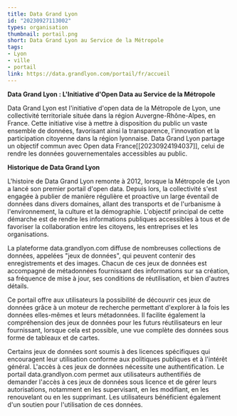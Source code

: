 ```yaml
---
title: Data Grand Lyon
id: "20230927113002"
types: organisation 
thumbnail: portail.png
short: Data Grand Lyon au Service de la Métropole
tags:
- Lyon
- ville
- portail
link: https://data.grandlyon.com/portail/fr/accueil
---
```

**Data Grand Lyon : L'Initiative d'Open Data au Service de la Métropole**
   
   Data Grand Lyon est l'initiative d'open data de la Métropole de Lyon, une collectivité territoriale située dans la région Auvergne-Rhône-Alpes, en France. Cette initiative vise à mettre à disposition du public un vaste ensemble de données, favorisant ainsi la transparence, l'innovation et la participation citoyenne dans la région lyonnaise. 
  Data Grand Lyon partage un objectif commun avec Open data France[[20230924194037]], celui de rendre les données gouvernementales accessibles au public.

**Historique de Data Grand Lyon**

L'histoire de Data Grand Lyon remonte à 2012, lorsque la Métropole de Lyon a lancé son premier portail d'open data. Depuis lors, la collectivité s'est engagée à publier de manière régulière et proactive un large éventail de données dans divers domaines, allant des transports et de l'urbanisme à l'environnement, la culture et la démographie. L'objectif principal de cette démarche est de rendre les informations publiques accessibles à tous et de favoriser la collaboration entre les citoyens, les entreprises et les organisations.

La plateforme data.grandlyon.com diffuse de nombreuses collections de données, appelées "jeux de données", qui peuvent contenir des enregistrements et des images. Chacun de ces jeux de données est accompagné de métadonnées fournissant des informations sur sa création, sa fréquence de mise à jour, ses conditions de réutilisation, et bien d'autres détails.

Ce portail offre aux utilisateurs la possibilité de découvrir ces jeux de données grâce à un moteur de recherche permettant d'explorer à la fois les données elles-mêmes et leurs métadonnées. Il facilite également la compréhension des jeux de données pour les futurs réutilisateurs en leur fournissant, lorsque cela est possible, une vue complète des données sous forme de tableaux et de cartes.

Certains jeux de données sont soumis à des licences spécifiques qui encouragent leur utilisation conforme aux politiques publiques et à l'intérêt général. L'accès à ces jeux de données nécessite une authentification. Le portail data.grandlyon.com permet aux utilisateurs authentifiés de demander l'accès à ces jeux de données sous licence et de gérer leurs autorisations, notamment en les supervisant, en les modifiant, en les renouvelant ou en les supprimant. Les utilisateurs bénéficient également d'un soutien pour l'utilisation de ces données.